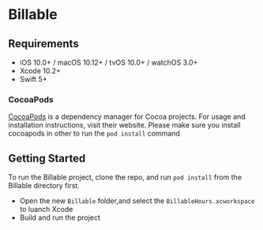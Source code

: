 
# Billable

## Requirements

- iOS 10.0+ / macOS 10.12+ / tvOS 10.0+ / watchOS 3.0+
- Xcode 10.2+
- Swift 5+

### CocoaPods

[CocoaPods](https://cocoapods.org) is a dependency manager for Cocoa projects. For usage and installation instructions, visit their website.
Please make sure you install cocoapods in other to run the `pod install` command

## Getting Started
To run the Billable project, clone the repo, and run `pod install` from the Billable directory first.
- Open the new `Billable` folder,and select the `BillableHours.xcworkspace` to luanch Xcode
- Build and run the project
